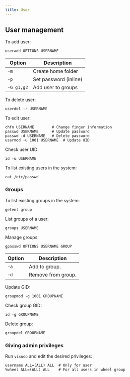 ```yaml
---
title: User
---
```


## User management

To add user:

```shell
useradd OPTIONS USERNAME
```

| Option | Description |
| --- | --- |
| `-m` | Create home folder |
| `-p` | Set password (inline) |
| `-G g1,g2` | Add user to groups |

To delete user:

```shell
userdel -r USERNAME
```

To edit user:

```shell
chfn USERNAME        # Change finger information
passwd USERNAME      # Update password
passwd -d USERNAME   # Delete password
usermod -u 1001 USERNAME  # Update UID
```

Check user UID:

```shell
id -u USERNAME
```

To list existing users in the system:

```shell
cat /etc/passwd
```

### Groups

To list existing groups in the system:

```shell
getent group
```

List groups of a user:

```shell
groups USERNAME
```

Manage groups:

```shell
gpasswd OPTIONS USERNAME GROUP
```

| Option | Description |
| --- | --- |
| `-a` | Add to group. |
| `-d` | Remove from group. |

Update GID:

```shell
groupmod -g 1001 GROUPNAME
```

Check group GID:

```shell
id -g GROUPNAME
```

Delete group:

```shell
groupdel GROUPNAME
```

### Giving admin privileges

Run `visudo` and edit the desired privileges:

```shell
username ALL=(ALL) ALL  # Only for user
%wheel ALL=(ALL) ALL    # For all users in wheel group
```
